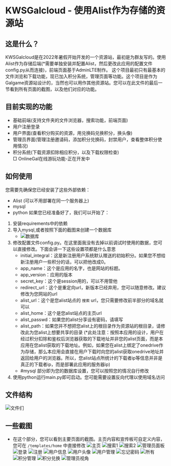 # KWSGalcloud - 使用Alist作为存储的资源站

## 这是什么？
KWSGalcloud是在2022年暑假开始开发的一个资源站，最初是为群友写的。使用Alist作为存储后端(*需要单独安装并配置Alist，然后更改此应用的配置文件config.py从而连接)，前端页面基于AdminLTE制作。
这个项目最初只有最基本的文件浏览和下载功能，现已加入积分系统，管理页面等功能。这个项目是作为Galgame资源站设计的，当然也可以用作其他资源站。您可以在此文件的最后一节看到所有页面的截图，以及他们对应的功能。
## 目前实现的功能
- 基础前端(支持文件夹的文件浏览器，搜索功能，前端页面)
- 用户注册登录
- 用户界面(查看积分购买的资源，用兑换码兑换积分，换头像)
- 管理员界面(管理注册邀请码，添加积分兑换码，封禁用户，查看整体积分使用情况)
- 积分系统(下载资源扣除相应积分，以及下载权限检查)  
□ OnlineGal在线游玩功能-正在开发中
## 如何使用
您需要先确保您已经安装了这些外部依赖：
- Alist (可以不用部署在同一个服务器上)
- mysql
- python
如果您已经准备好了，我们可以开始了：
1. 安装requirements中的依赖
2. 导入mysql,或者按照下面的截图来创建一个数据库
   - ![数据库](https://github.com/hedgehog-qd/KWSGalcloud/assets/70051464/1c7ec955-3cb5-4894-a758-4c8f28372115)
3. 修改配置文件config.py。在这里面我没有去掉以前调试时使用的数据，您可以直接修改。下面会讲一下这些设置项都是什么意思
   - initial_integral：这是新注册用户系统默认赠送的初始积分。如果您不想给新注册用户一些积分的话，可以把他改成0。
   - app_name：这个是应用的名字，也是网站的标题。
   - app_version：应用的版本
   - secret_key：这个是session用的，可以不用管他
   - redirect_url：这个是重定向url，新版本已经弃用，您可以随意修改。建议修改为您网站的url
   - alist_url：这个是您alist站点的 ```搜索``` url，您只需要修改前半部分的域名就可以
   - alist_home：这个是您alist站点的主页url
   - alist_passwd：如果您的alist分享设有密码，请填写
   - alist_path：如果您并不想把您alist上的根目录作为资源站的根目录，请修改此为您alist上想要共享的目录
  (*此处注意：按照本应用的设计，用户在经过积分扣除和鉴权后浏览器获取的下载地址并非您的alist页面，而是本应用在您alist获取的下载地址。例如，如果您在alist上绑定了onedrive作为存储，那么本应用会直接在用户下载时向您的alist获取onedrive地址并返回给用户的浏览器。所以，您alist站点所统计的下载者ip等信息并非是真正的下载者ip，而是部署此应用的服务器ip)
   - #mysql 部分即为您的数据库设置，您可以按照您的情况自行修改
4. 使用python运行main.py即可启动。您可能需要设置反向代理以使用域名访问
## 文件结构
![文件们](https://github.com/hedgehog-qd/KWSGalcloud/assets/70051464/3a1d854f-d3c4-4e55-826a-2aca18b72eb7)

## 一些截图
- 在这个部分，您可以看到主要页面的截图。主页内容和宣传板可自定义内容，您可在 ```/templates/home``` 中直接修改
![主页](https://github.com/hedgehog-qd/KWSGalcloud/assets/70051464/1a6a8b3e-83ec-43b9-99a1-5d8fd16a2c54)
![搜索1](https://github.com/hedgehog-qd/KWSGalcloud/assets/70051464/0a0dbc74-a048-4017-b46c-5f2e2cadafd0)
![搜索2](https://github.com/hedgehog-qd/KWSGalcloud/assets/70051464/65a2b235-bcdb-42b3-98a9-ae14dac92b5b)
![管理员面板](https://github.com/hedgehog-qd/KWSGalcloud/assets/70051464/214dd4cb-bc9d-415c-8944-a44e0fcc4c5b)
![登录](https://github.com/hedgehog-qd/KWSGalcloud/assets/70051464/87fd1973-cef8-4799-8bc9-836422d12713)
![注册](https://github.com/hedgehog-qd/KWSGalcloud/assets/70051464/624fad44-c721-4f36-b594-bb9716dec26b)
![用户信息](https://github.com/hedgehog-qd/KWSGalcloud/assets/70051464/7308bd19-f51f-4607-8fa7-91b6a98e175c)
![用户头像](https://github.com/hedgehog-qd/KWSGalcloud/assets/70051464/957ba6d8-7d49-4e6a-a2ed-562cc369a0d1)
![用户管理](https://github.com/hedgehog-qd/KWSGalcloud/assets/70051464/904659ab-03ac-4b33-b688-072bf2c128aa)
![忘记密码](https://github.com/hedgehog-qd/KWSGalcloud/assets/70051464/30aa397e-ac98-4b39-afb0-05d1087c9bb1)
![所有](https://github.com/hedgehog-qd/KWSGalcloud/assets/70051464/4a4d4f18-4f2a-4dda-a9e3-4d2e0e912819)
![积分管理](https://github.com/hedgehog-qd/KWSGalcloud/assets/70051464/67cf02be-8d48-43c3-ac9d-31f09c77be0a)
![积分兑换](https://github.com/hedgehog-qd/KWSGalcloud/assets/70051464/5a822adc-c182-477e-a447-d69bd6e08397)
![管理员视角](https://github.com/hedgehog-qd/KWSGalcloud/assets/70051464/cb3494fb-9759-43b5-88b7-ff0f416fd0b3)
